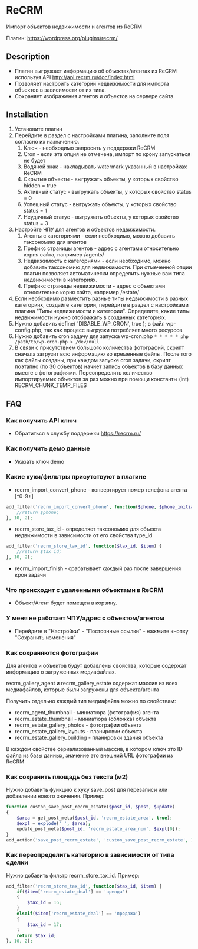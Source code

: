 # ReCRM #
Импорт объектов недвижимости и агентов из ReCRM

Плагин: https://wordpress.org/plugins/recrm/

## Description ##
* Плагин выгружает информацию об объектах/агентах из ReCRM используя API http://api.recrm.ru/doc/index.html
* Позволяет настроить категории недвижимости для импорта объектов в зависимости от их типа.
* Сохраняет изображения агентов и объектов на сервере сайта.

## Installation ##
1. Установите плагин
2. Перейдите в раздел с настройками плагина, заполните поля согласно их назначению.
    1. Ключ - необходимо запросить у поддержки ReCRM
    2. Cron - если эта опция не отмечена, импорт по крону запускаться не будет
    3. Водяной знак - накладывать watermark указанный в настройках ReCRM
    4. Скрытые объекты - выгружать объекты, у которых свойство hidden = true
    5. Активный статус - выгружать объекты, у которых свойство status = 0
    6. Успешный статус - выгружать объекты, у которых свойство status = 1
    7. Неудачный статус - выгружать объекты, у которых свойство status = 3
3. Настройте ЧПУ для агентов и объектов недвижимости.
    1. Агенты с категориями - если необходимо, можно добавить таксономию для агентов
    2. Префикс страницы агентов - адрес с агентами относительно корня сайта, например /agents/
    3. Недвижимость с категориями - если необходимо, можно добавить таксономию для недвижимости. При отмеченной опции плагин позволяет автоматически определить нужные вам типа недвижимости в категориях.
    4. Префикс страницы недвижимости - адрес с объектами относительно корня сайта, например /estate/
4. Если необходимо разместить разные типы недвижимости в разных категориях, создайте категории, перейдите в раздел с настройками плагина "Типы недвижимости и категории". Определите, какие типы недвижимости нужно отображать в созданных категориях.
5. Нужно добавить define( 'DISABLE_WP_CRON', true ); в файл wp-config.php, так как процесс выгрузки потребляет много ресурсов
6. Нужно добавить cron задачу для запуска wp-cron.php
``` * * * * * php /path/to/wp-cron.php > /dev/null ```
7. В связи с присутствием большого количества фотографий, скрипт сначала загрузит всю информацию во временные файлы. После того как файлы созданы, при каждом запуске cron задачи, скрипт поэтапно (по 30 объектов) начнет запись объектов в базу данных вместе с фотографиями.
Переопределить количество импортируемых объектов за раз можно при помощи константы (int) RECRM_CHUNK_TEMP_FILES

## FAQ ##

### Как получить API ключ ###

* Обратиться в службу поддержки https://recrm.ru/

### Как получить демо данные ###

* Указать ключ demo

### Какие хуки/фильтры присутствуют в плагине ###

* recrm_import_convert_phone - конвертирует номер телефона агента [^0-9+]

```php
add_filter('recrm_import_convert_phone', function($phone, $phone_initial) {
    //return $phone;
}, 10, 2);
```

* recrm_store_tax_id - определяет таксономию для объекта недвижимости в зависимости от его свойства type_id

```php
add_filter('recrm_store_tax_id', function($tax_id, $item) {
    //return $tax_id;
}, 10, 2);
```

* recrm_import_finish - срабатывает каждый раз после завершения крон задачи

### Что происходит с удаленными объектами в ReCRM ###
* Объект/Агент будет помещен в корзину.

### У меня не работает ЧПУ/адрес с объектом/агентом ###
* Перейдите в "Настройки" - "Постоянные ссылки" - нажмите кнопку "Сохранить изменения"

### Как сохраняются фотографии ###
Для агентов и объектов будут добавлены свойства, которые содержат информацию о загруженных медиафайлах.

recrm_gallery_agent и recrm_gallery_estate содержат массив из всех медиафайлов, которые были загружены для объекта/агента

Получить отдельно каждый тип медиафайла можно по свойствам:
* recrm_agent_thumbnail - миниатюра (фотография) агента
* recrm_estate_thumbnail - миниатюра (обложка) объекта
* recrm_estate_gallery_photos - фотографии объекта
* recrm_estate_gallery_layouts - планировки объекта
* recrm_estate_gallery_building - планировки здания объекта

В каждом свойстве сериализованный массив, в котором ключ это ID файла из базы данных, значение это внешний URL фотографии из ReCRM

### Как сохранить площадь без текста (м2) ###
Нужно добавить функцию к хуку save_post для перезаписи или добавлении нового значения. Пример:

```php
function custon_save_post_recrm_estate($post_id, $post, $update)
{
    $area = get_post_meta($post_id, 'recrm_estate_area', true);
    $expl = explode(' ', $area);
    update_post_meta($post_id, 'recrm_estate_area_num', $expl[0]);
}
add_action('save_post_recrm_estate', 'custon_save_post_recrm_estate', 10, 3);
```

### Как переопределить категорию в зависимости от типа сделки ###
Нужно добавить фильтр recrm_store_tax_id. Пример:

```php
add_filter('recrm_store_tax_id', function($tax_id, $item) {
    if($item['recrm_estate_deal'] == 'аренда')
    {
        $tax_id = 16;
    }
    elseif($item['recrm_estate_deal'] == 'продажа')
    {
        $tax_id = 17;
    }
    return $tax_id;
}, 10, 2);
```
